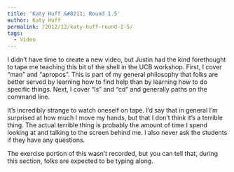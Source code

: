 ```yaml
---
title: 'Katy Huff &#8211; Round 1.5'
author: Katy Huff
permalink: /2012/12/katy-huff-round-1-5/
tags:
  - Video
---
```

I didn&#8217;t have time to create a new video, but Justin had the kind forethought to tape me teaching this bit of the shell in the UCB workshop. First, I cover &#8220;man&#8221; and &#8220;apropos&#8221;. This is part of my general philosophy that folks are better served by learning how to find help than by learning how to do specific things. Next, I cover &#8220;ls&#8221; and &#8220;cd&#8221; and generally paths on the command line.

It&#8217;s incredibly strange to watch oneself on tape. I&#8217;d say that in general I&#8217;m surprised at how much I move my hands, but that I don&#8217;t think it&#8217;s a terrible thing. The actual terrible thing is probably the amount of time I spend looking at and talking to the screen behind me. I also never ask the students if they have any questions.

The exercise portion of this wasn&#8217;t recorded, but you can tell that, during this section, folks are expected to be typing along.
